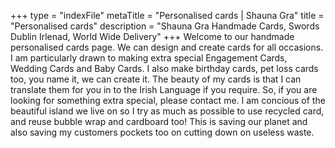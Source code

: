 +++
type = "indexFile"
metaTitle = "Personalised cards | Shauna Gra"
title = "Personalised cards"
description = "Shauna Gra Handmade Cards, Swords Dublin Irlenad, World Wide Delivery"
+++
Welcome to our handmade personalised cards page.  We can design and create cards for all occasions.  I am particularly drawn to making extra special Engagement Cards, Wedding Cards and Baby Cards.  I also make birthday cards, pet loss cards too, you name it, we can create it.  The beauty of my cards is that I can translate them for you in to the Irish Language if you require.  So, if you are looking for something extra special, please contact me.  I am concious of the beautiful island we live on so I try as much as possible to use recycled card, and reuse bubble wrap and cardboard too!  This is saving our planet and also saving my customers pockets too on cutting down on useless waste.